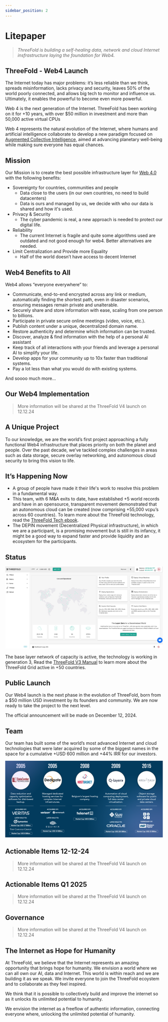 ```yaml
---
sidebar_position: 2
---
```


# Litepaper

> *ThreeFold is building a self-healing data, network and cloud Internet insfrastructure laying the foundation for Web4.*

## ThreeFold - Web4 Launch

The Internet today has major problems: it’s less reliable than we think, spreads misinformation, lacks privacy and security, leaves 50% of the world poorly connected, and allows big tech to monitor and influence us. Ultimately, it enables the powerful to become even more powerful.

Web 4 is the next generation of the Internet. ThreeFold has been working on it for +10 years, with over $50 million in investment and more than 50,000 active virtual CPUs

Web 4 represents the natural evolution of the Internet, where humans and artificial intelligence collaborate to develop a new paradigm focused on [Augmented Collective Intelligence,](https://www.supermind.design/) aimed at advancing planetary well-being while making sure everyone has equal chances.

## Mission

Our Mission is to create the best possible infrastructure layer for [Web 4.0](https://www.techopedia.com/definition/web4) with the following benefits:

* Sovereignty for countries, communities and people
  * Data close to the users (in our own countries, no need to build datacenters)
  * Data is ours and managed by us, we decide with who our data is shared and how it's used.
* Privacy & Security
  * The cyber pandemic is real, a new approach is needed to protect our digital life.
* Reliability
  * The current Internet is fragile and quite some algorithms used are outdated and not good enough for web4. Better alternatives are needed.
* Limit Centralization and Provide more Equality
  * Half of the world doesn’t have access to decent Internet

## Web4 Benefits to All

Web4 allows “everyone everywhere” to:

* Communicate, end-to-end encrypted across any link or medium, automatically finding the shortest path, even in disaster scenarios, ensuring messages remain private and unalterable.
* Securely share and store information with ease, scaling from one person to billions.
* Participate in private secure online meetings (video, voice, etc.).
* Publish content under a unique, decentralized domain name.
* Restore authenticity and determine which information can be trusted.
* Discover, analyze & find information with the help of a personal AI assistant
* Keep track of all interactions with your friends and leverage a personal AI to simplify your life.
* Develop apps for your community up to 10x faster than traditional systems.
* Pay a lot less than what you would do with existing systems.

And soooo much more…

## Our Web4 Implementation

> More information will be shared at the ThreeFold V4 launch on 12.12.24

## A Unique Project

To our knowledge, we are the world’s first project approaching a fully functional Web4 infrastructure that places priority on both the planet and people. Over the past decade, we’ve tackled complex challenges in areas such as data storage, secure overlay networking, and autonomous cloud security to bring this vision to life.

## It’s Happening Now

* A group of people have made it their life's work to resolve this problem in a fundamental way.
* This team, with 6 M&A exits to date, have established +5 world records and have in an opensource, transparent movement demonstrated that an autonomous cloud can be created
(now comprising +55,000 vcpu’s across 60 countries). To learn more about the ThreeFold technology, read the [ThreeFold Tech ebook](https://threefold.info/tech).
* The DEPIN movement (Decentralized Physical infrastructure), in which we are a participant, is a promising movement but is still in its infancy, it might be a good way to expand faster and provide liquidity and an ecosystem for the participants.

## Status

![](./img/docs_threefold_litepaper_1.png)

The base layer network of capacity is active, the technology is working in generation 3,
Read the [ThreeFold V3 Manual](https://manual.grid.tf/) to learn more about the ThreeFold Grid active in +50 countries.

## Public Launch

Our Web4 launch is the next phase in the evolution of ThreeFold, born from a $50 million USD investment by its founders and community. We are now ready to take the project to the next level.

The official announcement will be made on December 12, 2024.

## Team

Our team has built some of the world’s most advanced Internet and cloud technologies that were later acquired by some of the biggest names in the space for a cumulative +USD 600 million and +44% IRR for our investors.

![](./img/docs_threefold_litepaper_2.png)

## Actionable Items 12-12-24

> More information will be shared at the ThreeFold V4 launch on 12.12.24

## Actionable Items Q1 2025

> More information will be shared at the ThreeFold V4 launch on 12.12.24

## Governance

> More information will be shared at the ThreeFold V4 launch on 12.12.24

## The Internet as Hope for Humanity

At ThreeFold, we believe that the Internet represents an amazing opportunity that brings hope for humanity. We envision a world where we can all own our AI, data and Internet. This world is within reach and we are building it as we speak. We invite everyone to join the ThreeFold ecoystem and to collaborate as they feel inspired.

We think that it is possible to collectively build and improve the internet so as it unlocks its unlimited potential to humanity. 

We envision the internet as a freeflow of authentic information, connecting everyone where, unlocking the unlimited potential of humanity.